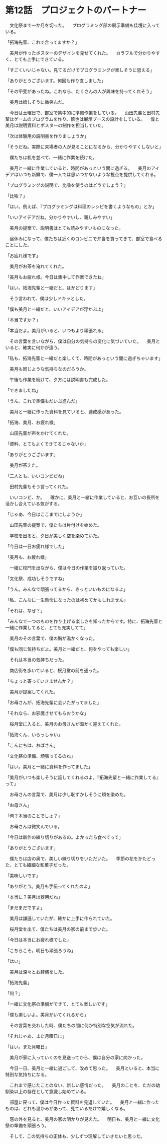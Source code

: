 # 第12話　プロジェクトのパートナー

　文化祭まで一か月を切った。
　プログラミング部の展示準備も佳境に入っている。

「拓海先輩、これで合ってますか？」

　美月が作ったポスターのデザインを見せてくれた。
　カラフルで分かりやすく、とても上手にできている。

「すごくいいじゃない。見てるだけでプログラミングが楽しそうに思える」

「ありがとうございます。何回も作り直しました」

「その甲斐があったね。これなら、たくさんの人が興味を持ってくれそう」

　美月は嬉しそうに微笑んだ。

　今日は土曜日で、部室で集中的に準備作業をしている。
　山田先輩と田村先輩はゲームのプログラムを作り、慎也は展示ブースの設計をしている。
　僕と美月は説明資料とポスターの制作を担当していた。

「次は体験用の説明書を作りましょうか」

「そうだね。実際に来場者の人が見ることになるから、分かりやすくしないと」

　僕たちは机を並べて、一緒に作業を続けた。

　美月と一緒に作業していると、時間があっという間に過ぎる。
　美月のアイデアはいつも新鮮で、僕一人では思いつかないような視点を提供してくれる。

「プログラミングの説明で、比喩を使うのはどうでしょう？」

「比喩？」

「はい。例えば、『プログラミングは料理のレシピを書くようなもの』とか」

「いいアイデアだね。分かりやすいし、親しみやすい」

　美月の提案で、説明書はとても読みやすいものになった。

　昼休みになって、僕たちは近くのコンビニで弁当を買ってきて、部室で食べることにした。

「お疲れ様です」

　美月がお茶を淹れてくれた。

「美月もお疲れ様。今日は集中して作業できたね」

「はい。拓海先輩と一緒だと、はかどります」

　そう言われて、僕は少しドキッとした。

「僕も美月と一緒だと、いいアイデアが浮かぶよ」

「本当ですか？」

「本当だよ。美月がいると、いつもより頑張れる」

　その言葉を言いながら、僕は自分の気持ちの変化に気づいていた。
　美月といると、確実に何かが違う。

「私も、拓海先輩と一緒だと楽しくて、時間があっという間に過ぎちゃいます」

　美月も同じような気持ちなのだろうか。

　午後も作業を続けて、夕方には説明書も完成した。

「できましたね」

「うん。これで準備もだいぶ進んだ」

　美月と一緒に作った資料を見ていると、達成感があった。

「拓海、美月、お疲れ様」

　山田先輩が声をかけてくれた。

「資料、とてもよくできてるじゃないか」

「ありがとうございます」

　美月が答えた。

「二人とも、いいコンビだね」

　田村先輩もそう言ってくれた。

　いいコンビ、か。
　確かに、美月と一緒に作業していると、お互いの長所を活かし合えている気がする。

「じゃあ、今日はここまでにしようか」

　山田先輩の提案で、僕たちは片付けを始めた。

　学校を出ると、夕日が美しく空を染めていた。

「今日は一日お疲れ様でした」

「美月も、お疲れ様」

　一緒に校門を出ながら、僕は今日の作業を振り返っていた。

「文化祭、成功しそうですね」

「うん。みんなで頑張ってるから、きっといいものになるよ」

「私、こんなに一生懸命になったのは初めてかもしれません」

「それは、なぜ？」

「みんなで一つのものを作り上げる楽しさを知ったからです。特に、拓海先輩と一緒に作業してると、とても充実してて」

　美月のその言葉で、僕の胸が温かくなった。

「僕も同じ気持ちだよ。美月と一緒だと、何をやっても楽しい」

　それは本当の気持ちだった。

　商店街を歩いていると、桜月堂の前を通った。

「ちょっと寄っていきませんか？」

　美月が提案してくれた。

「お母さんが、拓海先輩に会いたがってました」

「それなら、お邪魔させてもらおうかな」

　桜月堂に入ると、美月のお母さんが温かく迎えてくれた。

「拓海くん、いらっしゃい」

「こんにちは、おばさん」

「文化祭の準備、頑張ってるのね」

「はい。美月と一緒に資料を作ってました」

「美月がいつも楽しそうに話してくれるのよ。『拓海先輩と一緒に作業してる』って」

　お母さんの言葉で、美月は少し恥ずかしそうに頬を染めた。

「お母さん」

「何？本当のことでしょ？」

　お母さんは微笑んでいる。

「今日は新作の練り切りがあるの。よかったら食べてって」

「ありがとうございます」

　僕たちは店の奥で、美しい練り切りをいただいた。
　季節の花をかたどった、とても繊細な和菓子だった。

「美味しいです」

「ありがとう。美月も手伝ってくれたのよ」

「本当に？美月は器用だね」

「まだまだですよ」

　美月は謙遜していたが、確かに上手に作られていた。

　桜月堂を出て、僕たちは美月の家の前まで歩いた。

「今日は本当にお疲れ様でした」

「こちらこそ。明日も頑張ろうね」

「はい」

　美月は深々とお辞儀をした。

「拓海先輩」

「何？」

「一緒に文化祭の準備ができて、とても楽しいです」

「僕も楽しいよ。美月がいてくれるから」

　その言葉を交わした時、僕たちの間に何か特別な空気が流れた。

「それじゃあ、また月曜日に」

「はい。また月曜日」

　美月が家に入っていくのを見送ってから、僕は自分の家に向かった。

　今日一日、美月と一緒に過ごして、改めて思った。
　美月といると、本当に特別な気持ちになる。

　これまで感じたことのない、新しい感情だった。
　美月のことを、ただの幼馴染以上の存在として意識し始めている。

　部屋に戻って、僕は今日作った資料を見返していた。
　美月と一緒に作ったものは、どれも温かみがあって、見ているだけで嬉しくなる。

　窓の外を見ると、美月の家の明かりが見えた。
　明日も、美月と一緒に文化祭の準備を頑張ろう。

　そして、この気持ちの正体も、少しずつ理解していきたいと思った。